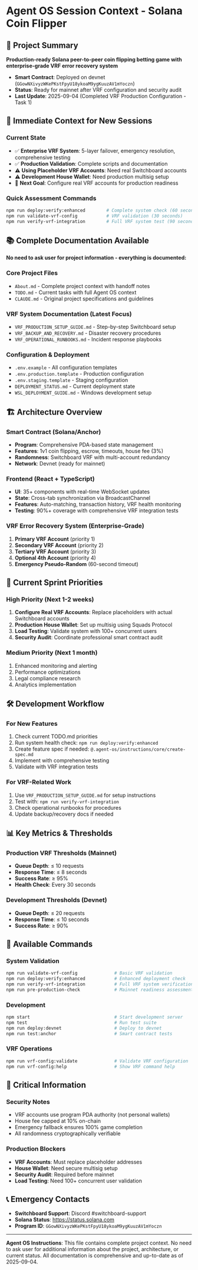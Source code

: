 # Agent OS Session Context - Solana Coin Flipper

## 🎯 Project Summary
**Production-ready Solana peer-to-peer coin flipping betting game with enterprise-grade VRF error recovery system**

- **Smart Contract**: Deployed on devnet (`GGowNXivyzWKePKstFpyU18ykoaM9ygKuuzAV1mYoczn`)
- **Status**: Ready for mainnet after VRF configuration and security audit
- **Last Update**: 2025-09-04 (Completed VRF Production Configuration - Task 1)

## 🚀 Immediate Context for New Sessions

### Current State
- ✅ **Enterprise VRF System**: 5-layer failover, emergency resolution, comprehensive testing
- ✅ **Production Validation**: Complete scripts and documentation
- ⚠️ **Using Placeholder VRF Accounts**: Need real Switchboard accounts
- ⚠️ **Development House Wallet**: Need production multisig setup
- 🎯 **Next Goal**: Configure real VRF accounts for production readiness

### Quick Assessment Commands
```bash
npm run deploy:verify:enhanced        # Complete system check (60 seconds)
npm run validate-vrf-config           # VRF validation (30 seconds)
npm run verify-vrf-integration        # Full VRF system test (90 seconds)
```

## 📚 Complete Documentation Available

**No need to ask user for project information - everything is documented:**

### Core Project Files
- `About.md` - Complete project context with handoff notes
- `TODO.md` - Current tasks with full Agent OS context
- `CLAUDE.md` - Original project specifications and guidelines

### VRF System Documentation (Latest Focus)
- `VRF_PRODUCTION_SETUP_GUIDE.md` - Step-by-step Switchboard setup
- `VRF_BACKUP_AND_RECOVERY.md` - Disaster recovery procedures  
- `VRF_OPERATIONAL_RUNBOOKS.md` - Incident response playbooks

### Configuration & Deployment
- `.env.example` - All configuration templates
- `.env.production.template` - Production configuration
- `.env.staging.template` - Staging configuration
- `DEPLOYMENT_STATUS.md` - Current deployment state
- `WSL_DEPLOYMENT_GUIDE.md` - Windows development setup

## 🏗️ Architecture Overview

### Smart Contract (Solana/Anchor)
- **Program**: Comprehensive PDA-based state management
- **Features**: 1v1 coin flipping, escrow, timeouts, house fee (3%)
- **Randomness**: Switchboard VRF with multi-account redundancy
- **Network**: Devnet (ready for mainnet)

### Frontend (React + TypeScript)
- **UI**: 35+ components with real-time WebSocket updates
- **State**: Cross-tab synchronization via BroadcastChannel
- **Features**: Auto-matching, transaction history, VRF health monitoring
- **Testing**: 90%+ coverage with comprehensive VRF integration tests

### VRF Error Recovery System (Enterprise-Grade)
1. **Primary VRF Account** (priority 1)
2. **Secondary VRF Account** (priority 2) 
3. **Tertiary VRF Account** (priority 3)
4. **Optional 4th Account** (priority 4)
5. **Emergency Pseudo-Random** (60-second timeout)

## 🎯 Current Sprint Priorities

### High Priority (Next 1-2 weeks)
1. **Configure Real VRF Accounts**: Replace placeholders with actual Switchboard accounts
2. **Production House Wallet**: Set up multisig using Squads Protocol
3. **Load Testing**: Validate system with 100+ concurrent users
4. **Security Audit**: Coordinate professional smart contract audit

### Medium Priority (Next 1 month)
1. Enhanced monitoring and alerting
2. Performance optimizations
3. Legal compliance research
4. Analytics implementation

## 🛠️ Development Workflow

### For New Features
1. Check current TODO.md priorities
2. Run system health check: `npm run deploy:verify:enhanced`
3. Create feature spec if needed: `@.agent-os/instructions/core/create-spec.md`
4. Implement with comprehensive testing
5. Validate with VRF integration tests

### For VRF-Related Work
1. Use `VRF_PRODUCTION_SETUP_GUIDE.md` for setup instructions
2. Test with: `npm run verify-vrf-integration`
3. Check operational runbooks for procedures
4. Update backup/recovery docs if needed

## 📊 Key Metrics & Thresholds

### Production VRF Thresholds (Mainnet)
- **Queue Depth**: ≤ 10 requests
- **Response Time**: ≤ 8 seconds
- **Success Rate**: ≥ 95%
- **Health Check**: Every 30 seconds

### Development Thresholds (Devnet)
- **Queue Depth**: ≤ 20 requests
- **Response Time**: ≤ 10 seconds
- **Success Rate**: ≥ 90%

## 🔧 Available Commands

### System Validation
```bash
npm run validate-vrf-config              # Basic VRF validation
npm run deploy:verify:enhanced           # Enhanced deployment check
npm run verify-vrf-integration           # Full VRF system verification
npm run pre-production-check             # Mainnet readiness assessment
```

### Development
```bash
npm start                                # Start development server
npm test                                 # Run test suite
npm run deploy:devnet                    # Deploy to devnet
npm run test:anchor                      # Smart contract tests
```

### VRF Operations
```bash
npm run vrf-config:validate              # Validate VRF configuration
npm run vrf-config:help                  # Show VRF command help
```

## 🚨 Critical Information

### Security Notes
- VRF accounts use program PDA authority (not personal wallets)
- House fee capped at 10% on-chain
- Emergency fallback ensures 100% game completion
- All randomness cryptographically verifiable

### Production Blockers
- **VRF Accounts**: Must replace placeholder addresses
- **House Wallet**: Need secure multisig setup
- **Security Audit**: Required before mainnet
- **Load Testing**: Need 100+ concurrent user validation

## 📞 Emergency Contacts
- **Switchboard Support**: Discord #switchboard-support
- **Solana Status**: https://status.solana.com
- **Program ID**: `GGowNXivyzWKePKstFpyU18ykoaM9ygKuuzAV1mYoczn`

---

**Agent OS Instructions**: This file contains complete project context. No need to ask user for additional information about the project, architecture, or current status. All documentation is comprehensive and up-to-date as of 2025-09-04.